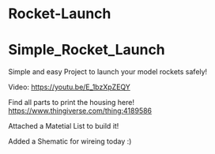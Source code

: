 # Rocket-Launch
# Simple_Rocket_Launch
Simple and easy Project to launch your model rockets safely!

Video:
https://youtu.be/E_1bzXpZEQY

Find all parts to print the housing here!
https://www.thingiverse.com/thing:4189586

Attached a Matetial List to build it!

Added a Shematic for wireing today :)
